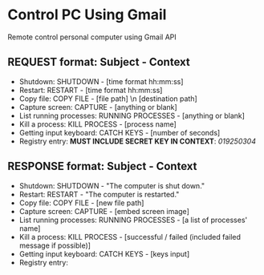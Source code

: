 # Control PC Using Gmail
Remote control personal computer using Gmail API
## REQUEST format: Subject - Context
* Shutdown: SHUTDOWN - [time format hh:mm:ss]
* Restart: RESTART - [time format hh:mm:ss]
* Copy file: COPY FILE - [file path] \n [destination path]
* Capture screen: CAPTURE - [anything or blank]
* List running processes: RUNNING PROCESSES - [anything or blank]
* Kill a process: KILL PROCESS - [process name]
* Getting input keyboard: CATCH KEYS - [number of seconds]
* Registry entry:
**MUST INCLUDE SECRET KEY IN CONTEXT**: *019250304*
## RESPONSE format: Subject - Context
* Shutdown: SHUTDOWN - "The computer is shut down."
* Restart: RESTART - "The computer is restarted."
* Copy file: COPY FILE - [new file path]
* Capture screen: CAPTURE - [embed screen image]
* List running processes: RUNNING PROCESSES - [a list of processes' name]
* Kill a process: KILL PROCESS - [successful / failed (included failed message if possible)]
* Getting input keyboard: CATCH KEYS - [keys input]
* Registry entry: